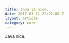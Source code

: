 ```yaml
---
title: Java is nice.
date: 2017-03-11 22:22:00 Z
layout: article
category: core
---
```


Java nice.
